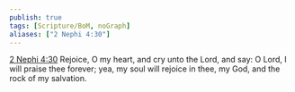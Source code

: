 ```yaml
---
publish: true
tags: [Scripture/BoM, noGraph]
aliases: ["2 Nephi 4:30"]
---
```

[2 Nephi 4:30](https://churchofjesuschrist.org/study/scriptures/bofm/2-ne/4?lang=eng&id=p30#p30) Rejoice, O my heart, and cry unto the Lord, and say: O Lord, I will praise thee forever; yea, my soul will rejoice in thee, my God, and the rock of my salvation.
